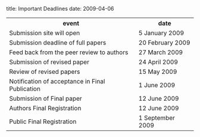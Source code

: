 title: Important Deadlines
date: 2009-04-06 

<table class="info" style="width:100%;">
<tr><th>event</th><th>date</th></tr>
<tr class="dark"><td>Submission site will open</td><td>5 January 2009 </td></tr>
<tr class="dark"><td>Submission deadline of full papers</td><td>20 February 2009</td></tr>  
<tr><td>Feed back from the peer review to authors</td><td>27 March 2009</td></tr> 
<tr class="dark current"><td>Submission of revised paper</td><td>24 April 2009</td></tr>
<tr><td>Review of revised papers</td><td>15 May 2009</td></tr>
<tr class="dark"><td>Notification of acceptance in Final Publication</td><td>1 June  2009</td></tr> 
<tr><td>Submission of Final paper</td><td> 12 June 2009</td></tr> 
<tr class="dark"><td>Authors Final Registration</td><td>12 June 2009</td></tr>
<tr><td>Public Final Registration</td><td>1 September 2009</td></tr> 
</table>
<!--break-->
